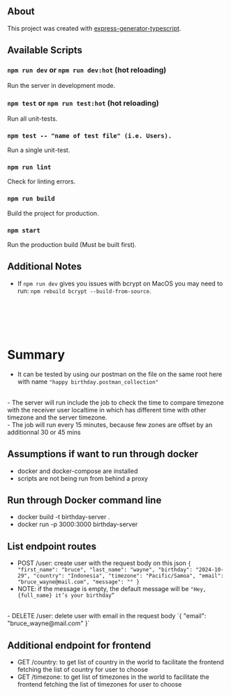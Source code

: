 ## About

This project was created with [express-generator-typescript](https://github.com/seanpmaxwell/express-generator-typescript).


## Available Scripts

### `npm run dev` or `npm run dev:hot` (hot reloading)

Run the server in development mode.

### `npm test` or `npm run test:hot` (hot reloading)

Run all unit-tests.

### `npm test -- "name of test file" (i.e. Users).`

Run a single unit-test.

### `npm run lint`

Check for linting errors.

### `npm run build`

Build the project for production.

### `npm start`

Run the production build (Must be built first).


## Additional Notes

- If `npm run dev` gives you issues with bcrypt on MacOS you may need to run: `npm rebuild bcrypt --build-from-source`. 
<br>
<br>
<br>
<br>

# Summary
- It can be tested by using our postman on the file on the same root here with name `"happy birthday.postman_collection"`
<br>
- The server will run include the job to check the time to compare timezone with the receiver user localtime in which has different time with other timezone and the server timezone.
<br>
- The job will run every 15 minutes, because few zones are offset by an additionnal 30 or 45 mins

## Assumptions if want to run through docker
- docker and docker-compose are installed
- scripts are not being run from behind a proxy

## Run through Docker command line
- docker build -t birthday-server .
- docker run -p 3000:3000 birthday-server


## List endpoint routes
- POST /user: create user with the request body on this json
`{
    "first_name": "bruce",
    "last_name": "wayne",
    "birthday": "2024-10-29",
    "country": "Indonesia",
    "timezone": "Pacific/Samoa",
    "email": "bruce_wayne@mail.com",
    "message": ""
}`
- NOTE: if the message is empty, the default message will be `"Hey, {full_name} it’s your birthday”`
<br>
- DELETE /user: delete user with email in the request body
`{
    "email": "bruce_wayne@mail.com"
}`
<br>

## Additional endpoint for frontend
- GET /country: to get list of country in the world to facilitate the frontend fetching the list of country for user to choose
- GET /timezone: to get list of timezones in the world to facilitate the frontend fetching the list of timezones for user to choose